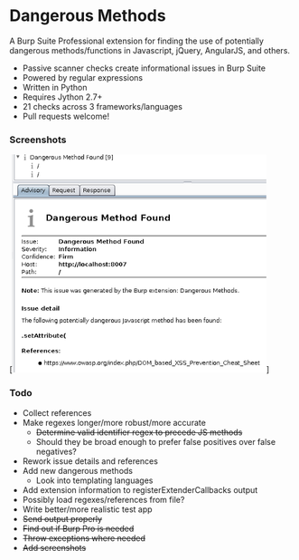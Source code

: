 # Dangerous Methods
A Burp Suite Professional extension for finding the use of potentially dangerous methods/functions in Javascript, jQuery, AngularJS, and others.

* Passive scanner checks create informational issues in Burp Suite
* Powered by regular expressions
* Written in Python
* Requires Jython 2.7+
* 21 checks across 3 frameworks/languages
* Pull requests welcome!

### Screenshots
[![Example Issue](screenshots/dangerous-methods-issue.png)]

### Todo
* Collect references
* Make regexes longer/more robust/more accurate
    * ~~Determine valid identifier regex to precede JS methods~~
    * Should they be broad enough to prefer false positives over false negatives?
* Rework issue details and references
* Add new dangerous methods
    * Look into templating languages
* Add extension information to registerExtenderCallbacks output
* Possibly load regexes/references from file?
* Write better/more realistic test app
* ~~Send output properly~~
* ~~Find out if Burp Pro is needed~~
* ~~Throw exceptions where needed~~
* ~~Add screenshots~~